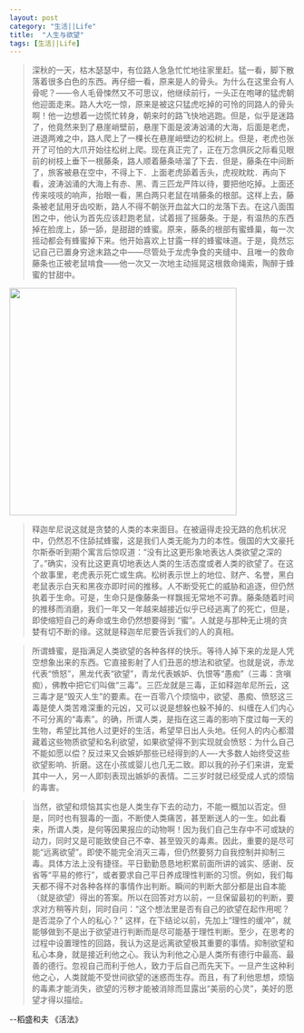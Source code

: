 ```yaml
---
layout: post
category: "生活||Life"
title:  "人生与欲望"
tags: [生活||Life] 
---
```

>深秋的一天，枯木瑟瑟中，有位路人急急忙忙地往家里赶。猛一看，脚下散落着很多白色的东西。再仔细一看，原来是人的骨头。为什么在这里会有人骨呢？——令人毛骨悚然又不可思议，他继续前行，一头正在咆哮的猛虎朝他迎面走来。路人大吃一惊，原来是被这只猛虎吃掉的可怜的同路人的骨头啊！他一边想着一边慌忙转身，朝来时的路飞快地逃跑。但是，似乎是迷路了，他竟然来到了悬崖峭壁前，悬崖下面是波涛汹涌的大海，后面是老虎，进退两难之中，路人爬上了一棵长在悬崖峭壁边的松树上。但是，老虎也张开了可怕的大爪开始往松树上爬。现在真正完了，正在万念俱灰之际看见眼前的树枝上垂下一根藤条，路人顺着藤条哧溜了下去．但是，藤条在中间断了，旅客被悬在空中，不得上下．上面老虎舔着舌头，虎视眈眈．再向下看，波涛汹涌的大海上有赤、黑、青三匹龙严阵以待，要把他吃掉。上面还传来吱吱的响声，抬眼一看，黑白两只老鼠在啃藤条的根部。这样上去，藤条被老鼠用牙齿咬断，路人不得不朝张开血盆大口的龙落下去。在这八面围困之中，他认为首先应该赶跑老鼠，试着摇了摇藤条。于是，有温热的东西掉在脸庞上，舔一舔，是甜甜的蜂蜜。原来，藤条的根部有蜜蜂巢，每一次摇动都会有蜂蜜掉下来。他开始喜欢上甘露一样的蜂蜜味道。于是，竟然忘记自己已置身穷途末路之中——尽管处于龙虎争食的夹缝中、且唯一的救命藤条也正被老鼠啃食——他一次又一次地主动摇晃这根救命绳索，陶醉于蜂蜜的甘甜中。      
<img alt="" border="0" src="http://ww3.sinaimg.cn/mw690/4df62ff3gw1ev92cnhchbj20iw0gf40k.jpg" width=400px>

>释迦牟尼说这就是贪婪的人类的本来面目。在被逼得走投无路的危机状况中，仍然忍不住舔拭蜂蜜，这是我们人类无能为力的本性。俄国的大文豪托尔斯泰听到期个寓言后惊叹道：“没有比这更形象地表达人类欲望之深的了。”确实，没有比这更真切地表达人类的生活态度或者人类的欲望了。在这个故事里，老虎表示死亡或生病。松树表示世上的地位、财产、名誉，黑白老鼠表示白天和黑夜亦即时间的推移。人不断受死亡的威胁和追逐，但仍然执着于生命。可是，生命只是像藤条一样飘摇无常地不可靠。藤条随着时间的推移而消磨，我们一年又一年越来越接近似乎已经逃离了的死亡，但是，即使缩短自己的寿命或生命仍然想要得到
“蜜”。人就是与那种无止境的贪婪有切不断的缘。这就是释迦牟尼要告诉我们的人的真相。

>所谓蜂蜜，是指满足人类欲望的各种各样的快乐。等待人掉下来的龙是人凭空想象出来的东西。它直接影射了人们丑恶的想法和欲望。也就是说，赤龙代表“愤怒”，黑龙代表“欲望”，青龙代表嫉妒、仇恨等“愚痴”（三毒：贪嗔痴），佛教中把它们叫做“三毒”。三匹龙就是三毒，正如释迦牟尼所云，这三毒才是“毁灭人生”的要素。在一百零八个烦恼中，欲望、愚痴、愤怒这三毒是使人类苦难深重的元凶，又可以说是想躲也躲不掉的、纠缠在人们内心不可分离的“毒素”。的确，所谓人类，是指在这三毒的影响下度过每一天的生物，希望比其他人过更好的生活，希望早日出人头地。任何人的内心都潜藏着这些物质欲望和名利欲望，如果欲望得不到实现就会愤怒：为什么自己不能如愿以偿？反过来又会嫉妒那些已经得到的人—-大多数人始终受这些欲望影响、折磨。这在小孩或婴儿也几无二致。即以我的孙子们来讲，宠爱其中一人，另一人即刻表现出嫉妒的表情。二三岁时就已经受成人式的烦恼的毒害。

>当然，欲望和烦恼其实也是人类生存下去的动力，不能一概加以否定。但是，同时也有狠毒的一面，不断使人类痛苦，甚至断送人的一生。如此看来，所谓人类，是何等因果报应的动物啊！因为我们自己生存中不可或缺的动力，同时又是可能致使自己不幸、甚至毁灭的毒素。因此，重要的是尽可能“远离欲望”。即使不能完全消灭三毒，但仍然要努力自我控制并抑制三毒。具体方法上没有捷径。平日勤勤恳恳地积累前面所讲的诚实、感谢、反省等“平易的修行”，或者要求自己平日养成理性判断的习惯。例如，我们每天都不得不对各种各样的事情作出判断。瞬间的判断大部分都是出自本能（就是欲望）得出的答案。所以在回答对方以前，一旦保留最初的判断，要求对方稍等片刻，同时自问：“这个想法里是否有自己的欲望在起作用呢？是否混杂了个人的私心？”
这样，在下结论以前，先加上“理性的缓冲”，就能够做到不是出于欲望进行判断而是尽可能基于理性判断。至少，在思考的过程中设置理性的回路，我认为这是远离欲望极其重要的事情。抑制欲望和私心本身，就是接近利他之心。我认为利他之心是人类所有德行中最高、最善的德行。忽视自己而利于他人，致力于后自己而先天下。一旦产生这种利他之心，人类就能不受世间欲望的迷惑而生存。而且，有了利他思想，烦恼的毒素才能消失，欲望的污秽才能被消除而显露出“美丽的心灵”，美好的愿望才得以描绘。 

 --稻盛和夫 《活法》

